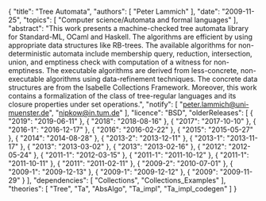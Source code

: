 {
    "title": "Tree Automata",
    "authors": [
        "Peter Lammich"
    ],
    "date": "2009-11-25",
    "topics": [
        "Computer science/Automata and formal languages"
    ],
    "abstract": "This work presents a machine-checked tree automata library for Standard-ML, OCaml and Haskell. The algorithms are efficient by using appropriate data structures like RB-trees. The available algorithms for non-deterministic automata include membership query, reduction, intersection, union, and emptiness check with computation of a witness for non-emptiness. The executable algorithms are derived from less-concrete, non-executable algorithms using data-refinement techniques. The concrete data structures are from the Isabelle Collections Framework. Moreover, this work contains a formalization of the class of tree-regular languages and its closure properties under set operations.",
    "notify": [
        "peter.lammich@uni-muenster.de",
        "nipkow@in.tum.de"
    ],
    "licence": "BSD",
    "olderReleases": [
        {
            "2019": "2019-06-11"
        },
        {
            "2018": "2018-08-16"
        },
        {
            "2017": "2017-10-10"
        },
        {
            "2016-1": "2016-12-17"
        },
        {
            "2016": "2016-02-22"
        },
        {
            "2015": "2015-05-27"
        },
        {
            "2014": "2014-08-28"
        },
        {
            "2013-2": "2013-12-11"
        },
        {
            "2013-1": "2013-11-17"
        },
        {
            "2013": "2013-03-02"
        },
        {
            "2013": "2013-02-16"
        },
        {
            "2012": "2012-05-24"
        },
        {
            "2011-1": "2012-03-15"
        },
        {
            "2011-1": "2011-10-12"
        },
        {
            "2011-1": "2011-10-11"
        },
        {
            "2011": "2011-02-11"
        },
        {
            "2009-2": "2010-07-01"
        },
        {
            "2009-1": "2009-12-13"
        },
        {
            "2009-1": "2009-12-12"
        },
        {
            "2009": "2009-11-29"
        }
    ],
    "dependencies": [
        "Collections",
        "Collections_Examples"
    ],
    "theories": [
        "Tree",
        "Ta",
        "AbsAlgo",
        "Ta_impl",
        "Ta_impl_codegen"
    ]
}